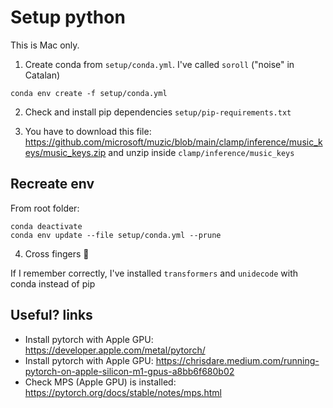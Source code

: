 # Setup python

This is Mac only.

1. Create conda from `setup/conda.yml`. I've called `soroll` ("noise" in Catalan)

```
conda env create -f setup/conda.yml
```

2. Check and install pip dependencies `setup/pip-requirements.txt`

3. You have to download this file: https://github.com/microsoft/muzic/blob/main/clamp/inference/music_keys/music_keys.zip and unzip inside `clamp/inference/music_keys`

## Recreate env

From root folder:

```
conda deactivate
conda env update --file setup/conda.yml --prune
```

4. Cross fingers 🤞

If I remember correctly, I've installed `transformers` and `unidecode` with conda instead of pip

## Useful? links

- Install pytorch with Apple GPU: https://developer.apple.com/metal/pytorch/
- Install pytorch with Apple GPU: https://chrisdare.medium.com/running-pytorch-on-apple-silicon-m1-gpus-a8bb6f680b02
- Check MPS (Apple GPU) is installed: https://pytorch.org/docs/stable/notes/mps.html

```

```
